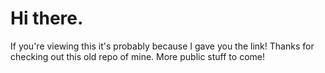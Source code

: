 # Hi there.

If you're viewing this it's probably because I gave you the link! Thanks for checking out this old repo of mine. More public stuff to come!
